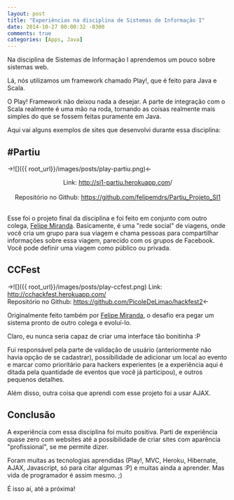 ```yaml
---
layout: post
title: "Experiências na disciplina de Sistemas de Informação I"
date: 2014-10-27 00:00:32 -0300
comments: true
categories: [Apps, Java]
---
```

Na disciplina de Sistemas de Informação I aprendemos um pouco sobre sistemas web. 

Lá, nós utilizamos um framework chamado Play!, que é feito para Java e Scala. 

O Play! Framework não deixou nada a desejar. A parte de integração com o Scala realmente é uma mão na roda, tornando as coisas realmente mais simples do que se fossem feitas puramente em Java.

Aqui vai alguns exemplos de sites que desenvolvi durante essa disciplina:

## #Partiu
->![]({{ root_url}}/images/posts/play-partiu.png)<-
<!-- more --> 
<center>Link: <a href="http://si1-partiu.herokuapp.com">http://si1-partiu.herokuapp.com</a>/<br/><br/>
Repositório no Github: <a href="https://github.com/felipemdrs/Partiu_Projeto_SI1">https://github.com/felipemdrs/Partiu_Projeto_SI1</a></center><br/>

Esse foi o projeto final da disciplina e foi feito em conjunto com outro colega, [Felipe Miranda](https://github.com/felipemdrs). Basicamente, é uma "rede social" de viagens, onde você cria um grupo para sua viagem e chama pessoas para compartilhar informações sobre essa viagem, parecido com os grupos de Facebook. Você pode definir uma viagem como público ou privada.

## CCFest
->![]({{ root_url}}/images/posts/play-ccfest.png)
Link: http://cchackfest.herokuapp.com/<br/>
Repositório no Github: https://github.com/PicoleDeLimao/hackfest2<-

Originalmente feito também por [Felipe Miranda](https://github.com/felipemdrs), o desafio era pegar um sistema pronto de outro colega e evoluí-lo. 

Claro, eu nunca seria capaz de criar uma interface tão bonitinha :P

Fui responsável pela parte de validação de usuário (anteriormente não havia opção de se cadastrar), possibilidade de adicionar um local ao evento e marcar como prioritário para hackers experientes (e a experiência aqui é ditada pela quantidade de eventos que você já participou), e outros pequenos detalhes.

Além disso, outra coisa que aprendi com esse projeto foi a usar AJAX. 

## Conclusão
A experiência com essa disciplina foi muito positiva. Parti de experiência quase zero com websites até a possibilidade de criar sites com aparência "profissional", se me permite dizer. 

Foram muitas as tecnologias aprendidas (Play!, MVC, Heroku, Hibernate, AJAX, Javascript, só para citar algumas :P) e muitas ainda a aprender. Mas vida de programador é assim mesmo. ;)

É isso aí, até a próxima!
